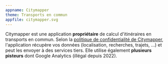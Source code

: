 ```yaml
---
appname: Citymapper
theme: Transports en commun
appfile: citymapper.svg
---
```


Citymapper est une application **propriétaire** de calcul d'itinéraires en transports en commun. Selon la [politique de confidentialité de Citymapper](https://citymapper.com/privacy), l'application récupère vos données (localisation, recherches, trajets, ...) et peut les envoyer à des services tiers. Elle utilise également **plusieurs pisteurs** dont Google Analytics (illégal depuis 2022).
